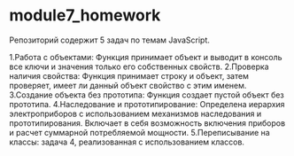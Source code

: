 # module7_homework

Репозиторий содержит 5 задач по темам JavaScript.

1.Работа с объектами: Функция принимает объект и выводит в консоль все ключи и значения только его собственных свойств.
2.Проверка наличия свойства: Функция принимает строку и объект, затем проверяет, имеет ли данный объект свойство с этим именем.
3.Создание объекта без прототипа: Функция создает пустой объект без прототипа.
4.Наследование и прототипирование: Определена иерархия электроприборов с использованием механизмов наследования и прототипирования. Включает в себя возможность включения приборов и расчет суммарной потребляемой мощности.
5.Переписывание на классы: задача 4, реализованная с использованием классов.

